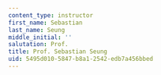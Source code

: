 ```yaml
---
content_type: instructor
first_name: Sebastian
last_name: Seung
middle_initial: ''
salutation: Prof.
title: Prof. Sebastian Seung
uid: 5495d010-5847-b8a1-2542-edb7a456bbed
---
```

